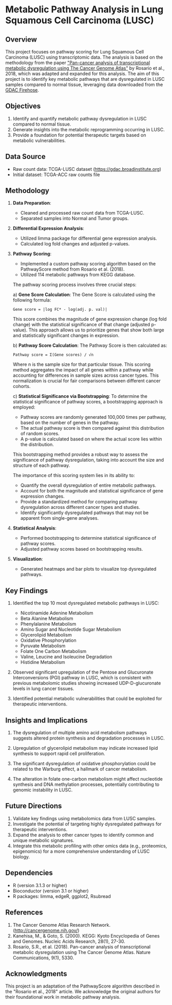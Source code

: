 # Metabolic Pathway Analysis in Lung Squamous Cell Carcinoma (LUSC)

## Overview
This project focuses on pathway scoring for Lung Squamous Cell Carcinoma (LUSC) using transcriptomic data. The analysis is based on the methodology from the paper ["Pan-cancer analysis of transcriptional metabolic dysregulation using The Cancer Genome Atlas"](https://doi.org/10.1038/s41467-018-07546-9) by Rosario et al., 2018, which was adapted and expanded for this analysis. The aim of this project is to identify key metabolic pathways that are dysregulated in LUSC samples compared to normal tissue, leveraging data downloaded from the [GDAC Firehose](https://gdac.broadinstitute.org).

## Objectives

1. Identify and quantify metabolic pathway dysregulation in LUSC compared to normal tissue.
2. Generate insights into the metabolic reprogramming occurring in LUSC.
3. Provide a foundation for potential therapeutic targets based on metabolic vulnerabilities.

## Data Source

- Raw count data: TCGA-LUSC dataset (https://gdac.broadinstitute.org)
- Initial dataset: TCGA-ACC raw counts file

## Methodology

1. **Data Preparation**:
   - Cleaned and processed raw count data from TCGA-LUSC.
   - Separated samples into Normal and Tumor groups.

2. **Differential Expression Analysis**:
   - Utilized limma package for differential gene expression analysis.
   - Calculated log fold changes and adjusted p-values.

3. **Pathway Scoring**:
   - Implemented a custom pathway scoring algorithm based on the PathwayScore method from Rosario et al. (2018).
   - Utilized 114 metabolic pathways from KEGG database.

   The pathway scoring process involves three crucial steps:

   a) **Gene Score Calculation**:
      The Gene Score is calculated using the following formula:

      ```
      Gene score = |log FC* - log(adj. p. val)|
      ```

      This score combines the magnitude of gene expression change (log fold change) with the statistical significance of that change (adjusted p-value). This approach allows us to prioritize genes that show both large and statistically significant changes in expression.

   b) **Pathway Score Calculation**:
      The Pathway Score is then calculated as:

      ```
      Pathway score = Σ(Gene scores) / √n
      ```

      Where n is the sample size for that particular tissue. This scoring method aggregates the impact of all genes within a pathway while accounting for differences in sample sizes across cancer types. This normalization is crucial for fair comparisons between different cancer cohorts.

   c) **Statistical Significance via Bootstrapping**:
      To determine the statistical significance of pathway scores, a bootstrapping approach is employed:
      - Pathway scores are randomly generated 100,000 times per pathway, based on the number of genes in the pathway.
      - The actual pathway score is then compared against this distribution of random scores.
      - A p-value is calculated based on where the actual score lies within the distribution.

      This bootstrapping method provides a robust way to assess the significance of pathway dysregulation, taking into account the size and structure of each pathway.

   The importance of this scoring system lies in its ability to:
   - Quantify the overall dysregulation of entire metabolic pathways.
   - Account for both the magnitude and statistical significance of gene expression changes.
   - Provide a standardized method for comparing pathway dysregulation across different cancer types and studies.
   - Identify significantly dysregulated pathways that may not be apparent from single-gene analyses.

4. **Statistical Analysis**:
   - Performed bootstrapping to determine statistical significance of pathway scores.
   - Adjusted pathway scores based on bootstrapping results.

5. **Visualization**:
   - Generated heatmaps and bar plots to visualize top dysregulated pathways.

## Key Findings

1. Identified the top 10 most dysregulated metabolic pathways in LUSC:
   - Nicotinamide Adenine Metabolism
   - Beta Alanine Metabolism
   - Phenylalanine Metabolism
   - Amino Sugar and Nucleotide Sugar Metabolism
   - Glycerolipid Metabolism
   - Oxidative Phosphorylation
   - Pyruvate Metabolism
   - Folate One Carbon Metabolism
   - Valine, Leucine and Isoleucine Degradation
   - Histidine Metabolism

2. Observed significant upregulation of the Pentose and Glucuronate Interconversions (PGI) pathway in LUSC, which is consistent with previous metabolomic studies showing increased UDP-D-glucuronate levels in lung cancer tissues.

3. Identified potential metabolic vulnerabilities that could be exploited for therapeutic interventions.

## Insights and Implications

1. The dysregulation of multiple amino acid metabolism pathways suggests altered protein synthesis and degradation processes in LUSC.

2. Upregulation of glycerolipid metabolism may indicate increased lipid synthesis to support rapid cell proliferation.

3. The significant dysregulation of oxidative phosphorylation could be related to the Warburg effect, a hallmark of cancer metabolism.

4. The alteration in folate one-carbon metabolism might affect nucleotide synthesis and DNA methylation processes, potentially contributing to genomic instability in LUSC.

## Future Directions

1. Validate key findings using metabolomics data from LUSC samples.
2. Investigate the potential of targeting highly dysregulated pathways for therapeutic interventions.
3. Expand the analysis to other cancer types to identify common and unique metabolic signatures.
4. Integrate this metabolic profiling with other omics data (e.g., proteomics, epigenomics) for a more comprehensive understanding of LUSC biology.

## Dependencies

- R (version 3.1.3 or higher)
- Bioconductor (version 3.1 or higher)
- R packages: limma, edgeR, ggplot2, Rsubread

## References

1. The Cancer Genome Atlas Research Network. (http://cancergenome.nih.gov/)
2. Kanehisa, M., & Goto, S. (2000). KEGG: Kyoto Encyclopedia of Genes and Genomes. Nucleic Acids Research, 28(1), 27-30.
3. Rosario, S.R., et al. (2018). Pan-cancer analysis of transcriptional metabolic dysregulation using The Cancer Genome Atlas. Nature Communications, 9(1), 5330.

## Acknowledgments

This project is an adaptation of the PathwayScore algorithm described in the "Rosario et al., 2018" article. We acknowledge the original authors for their foundational work in metabolic pathway analysis.
